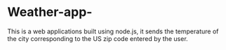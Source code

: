 # Weather-app-

This is a web applications built using node.js, it sends the temperature of the city corresponding to the US zip code entered by the user.
